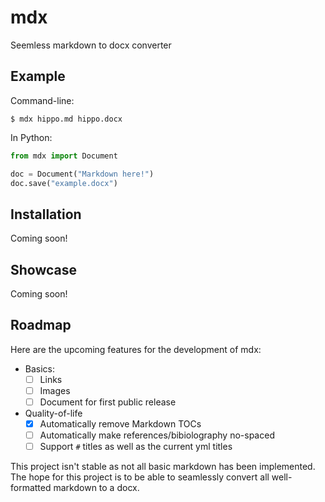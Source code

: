 # mdx

Seemless markdown to docx converter

## Example

Command-line:

```shell
$ mdx hippo.md hippo.docx
```

In Python:

```python
from mdx import Document

doc = Document("Markdown here!")
doc.save("example.docx")
```

## Installation

Coming soon!

## Showcase

Coming soon!

## Roadmap

Here are the upcoming features for the development of mdx:

- Basics:
  - [ ] Links
  - [ ] Images
  - [ ] Document for first public release
- Quality-of-life
  - [x] Automatically remove Markdown TOCs
  - [ ] Automatically make references/bibiolography no-spaced
  - [ ] Support `#` titles as well as the current yml titles

This project isn't stable as not all basic markdown has been implemented. The hope for this project is to be able to seamlessly convert all well-formatted markdown to a docx.
